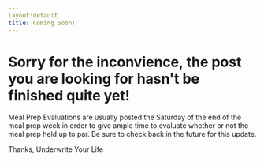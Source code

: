 ```yaml
---
layout:default
title: Coming Soon!
---
```


# Sorry for the inconvience, the post you are looking for hasn't be finished quite yet! 

Meal Prep Evaluations are usually posted the Saturday of the end of the meal prep week in order to give ample time to evaluate whether or not the meal prep held up to par. Be sure to check back in the future for this update. 

Thanks,
Underwrite Your Life
